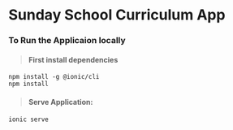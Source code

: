 # Sunday School Curriculum App

### To Run the Applicaion locally

> #### First install dependencies
```
npm install -g @ionic/cli
npm install
```

> #### Serve Application:
```
ionic serve
```
